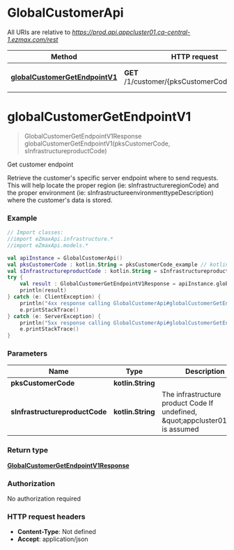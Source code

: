 # GlobalCustomerApi

All URIs are relative to *https://prod.api.appcluster01.ca-central-1.ezmax.com/rest*

Method | HTTP request | Description
------------- | ------------- | -------------
[**globalCustomerGetEndpointV1**](GlobalCustomerApi.md#globalCustomerGetEndpointV1) | **GET** /1/customer/{pksCustomerCode}/endpoint | Get customer endpoint


<a id="globalCustomerGetEndpointV1"></a>
# **globalCustomerGetEndpointV1**
> GlobalCustomerGetEndpointV1Response globalCustomerGetEndpointV1(pksCustomerCode, sInfrastructureproductCode)

Get customer endpoint

Retrieve the customer&#39;s specific server endpoint where to send requests. This will help locate the proper region (ie: sInfrastructureregionCode) and the proper environment (ie: sInfrastructureenvironmenttypeDescription) where the customer&#39;s data is stored.

### Example
```kotlin
// Import classes:
//import eZmaxApi.infrastructure.*
//import eZmaxApi.models.*

val apiInstance = GlobalCustomerApi()
val pksCustomerCode : kotlin.String = pksCustomerCode_example // kotlin.String | 
val sInfrastructureproductCode : kotlin.String = sInfrastructureproductCode_example // kotlin.String | The infrastructure product Code  If undefined, \"appcluster01\" is assumed
try {
    val result : GlobalCustomerGetEndpointV1Response = apiInstance.globalCustomerGetEndpointV1(pksCustomerCode, sInfrastructureproductCode)
    println(result)
} catch (e: ClientException) {
    println("4xx response calling GlobalCustomerApi#globalCustomerGetEndpointV1")
    e.printStackTrace()
} catch (e: ServerException) {
    println("5xx response calling GlobalCustomerApi#globalCustomerGetEndpointV1")
    e.printStackTrace()
}
```

### Parameters

Name | Type | Description  | Notes
------------- | ------------- | ------------- | -------------
 **pksCustomerCode** | **kotlin.String**|  |
 **sInfrastructureproductCode** | **kotlin.String**| The infrastructure product Code  If undefined, \&quot;appcluster01\&quot; is assumed | [optional] [enum: appcluster01, ezsignuser]

### Return type

[**GlobalCustomerGetEndpointV1Response**](GlobalCustomerGetEndpointV1Response.md)

### Authorization

No authorization required

### HTTP request headers

 - **Content-Type**: Not defined
 - **Accept**: application/json

